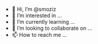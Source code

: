 - 👋 Hi, I’m @smoziz
- 👀 I’m interested in ...
- 🌱 I’m currently learning ...
- 💞️ I’m looking to collaborate on ...
- 📫 How to reach me ...

<!---
smoziz/smoziz is a ✨ special ✨ repository because its `README.md` (this file) appears on your GitHub profile.
You can click the Preview link to take a look at your changes.
--->
